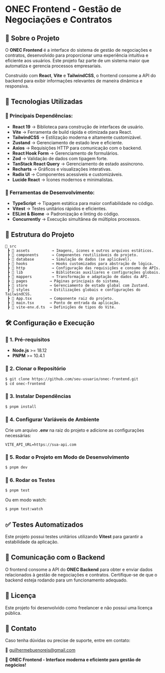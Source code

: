 # ONEC Frontend - Gestão de Negociações e Contratos

## 📌 Sobre o Projeto
O **ONEC Frontend** é a interface do sistema de gestão de negociações e contratos, desenvolvido para proporcionar uma experiência intuitiva e eficiente aos usuários. Este projeto faz parte de um sistema maior que automatiza e gerencia processos empresariais.

Construído com **React**, **Vite** e **TailwindCSS**, o frontend consome a API do backend para exibir informações relevantes de maneira dinâmica e responsiva.

## 🚀 Tecnologias Utilizadas

### 🔹 Principais Dependências:
- **React 19** → Biblioteca para construção de interfaces de usuário.
- **Vite** → Ferramenta de build rápida e otimizada para React.
- **TailwindCSS** → Estilização moderna e altamente customizável.
- **Zustand** → Gerenciamento de estado leve e eficiente.
- **Axios** → Requisições HTTP para comunicação com o backend.
- **React Hook Form** → Gerenciamento de formulários.
- **Zod** → Validação de dados com tipagem forte.
- **TanStack React Query** → Gerenciamento de estado assíncrono.
- **Recharts** → Gráficos e visualizações interativas.
- **Radix UI** → Componentes acessíveis e customizáveis.
- **Lucide React** → Ícones modernos e minimalistas.

### 🔹 Ferramentas de Desenvolvimento:
- **TypeScript** → Tipagem estática para maior confiabilidade no código.
- **Vitest** → Testes unitários rápidos e eficientes.
- **ESLint & Biome** → Padronização e linting do código.
- **Concurrently** → Execução simultânea de múltiplos processos.

## 📂 Estrutura do Projeto

```
📂 src
 ┣ 📂 assets          → Imagens, ícones e outros arquivos estáticos.
 ┣ 📂 components      → Componentes reutilizáveis do projeto.
 ┣ 📂 database        → Simulação de dados (se aplicável).
 ┣ 📂 hooks           → Hooks customizados para abstração de lógica.
 ┣ 📂 http            → Configuração das requisições e consumo de APIs.
 ┣ 📂 lib             → Bibliotecas auxiliares e configurações globais.
 ┣ 📂 mappers         → Transformação e adaptação de dados da API.
 ┣ 📂 pages          → Páginas principais do sistema.
 ┣ 📂 store          → Gerenciamento de estado global com Zustand.
 ┣ 📂 styles         → Estilizações globais e configurações do TailwindCSS.
 ┣ 📜 App.tsx        → Componente raiz do projeto.
 ┣ 📜 main.tsx       → Ponto de entrada da aplicação.
 ┣ 📜 vite-env.d.ts  → Definições de tipos do Vite.
```

## 🛠️ Configuração e Execução

### 🔹 1. Pré-requisitos
- **Node.js** >= 18.12
- **PNPM** >= 10.4.1

### 🔹 2. Clonar o Repositório
```sh
$ git clone https://github.com/seu-usuario/onec-frontend.git
$ cd onec-frontend
```

### 🔹 3. Instalar Dependências
```sh
$ pnpm install
```

### 🔹 4. Configurar Variáveis de Ambiente
Crie um arquivo **.env** na raiz do projeto e adicione as configurações necessárias:
```env
VITE_API_URL=https://sua-api.com
```

### 🔹 5. Rodar o Projeto em Modo de Desenvolvimento
```sh
$ pnpm dev
```

### 🔹 6. Rodar os Testes
```sh
$ pnpm test
```
Ou em modo watch:
```sh
$ pnpm test:watch
```

## ✅ Testes Automatizados
Este projeto possui testes unitários utilizando **Vitest** para garantir a estabilidade da aplicação.

## 🔗 Comunicação com o Backend
O frontend consome a API do **ONEC Backend** para obter e enviar dados relacionados à gestão de negociações e contratos. Certifique-se de que o backend esteja rodando para um funcionamento adequado.

## 📝 Licença
Este projeto foi desenvolvido como freelancer e não possui uma licença pública.

## 🤝 Contato
Caso tenha dúvidas ou precise de suporte, entre em contato:

📧 guilhermebuenoreis@gmail.com

🚀 **ONEC Frontend - Interface moderna e eficiente para gestão de negócios!**

